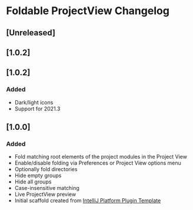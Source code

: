 <!-- Keep a Changelog guide -> https://keepachangelog.com -->

# Foldable ProjectView Changelog

## [Unreleased]
## [1.0.2]
## [1.0.2]
### Added
- Dark/light icons
- Support for 2021.3

## [1.0.0]
### Added
- Fold matching root elements of the project modules in the Project View
- Enable/disable folding via Preferences or Project View options menu
- Optionally fold directories
- Hide empty groups
- Hide all groups
- Case-insensitive matching
- Live ProjectView preview
- Initial scaffold created from [IntelliJ Platform Plugin Template](https://github.com/JetBrains/intellij-platform-plugin-template)
